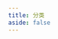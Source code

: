 ```yaml
---
title: 分类
aside: false
---
```


<script setup>
import Category from '@/components/pages/Category.vue'
</script>

<Category />
